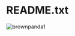 # README.txt
![brownpanda1](https://github-readme-stats.vercel.app/api?username=brownpanda1&show_icons=true&theme=gruvbox)
